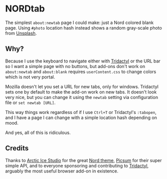 # NORDtab

The simplest `about:newtab` page I could make: just a Nord colored blank page. Using `#photo` location hash instead shows a random gray-scale photo from [Unsplash](https://unsplash.com).

## Why?

Because I use the keyboard to navigate either with [Tridactyl](https://github.com/tridactyl/tridactyl) or the URL bar so I want a simple page with no buttons, but add-ons don't work on `about:newtab` and `about:blank` requires `userContent.css` to change colors which is not very portal.

Mozilla doesn't let you set a URL for new tabs, only for windows. Tridactyl sets one by default to make the add-on work on new tabs. It doesn't look very nice, but you can change it using the `newtab` setting via configuration file or `set newtab [URL]`.

This way things work regardless of if I use `Ctrl+T` or Tridactyl's `:tabopen`, and I have a page I can change with a simple location hash depending on mood.

And yes, all of this is ridiculous.

## Credits

Thanks to [Arctic Ice Studio](https://www.arcticicestudio.com/) for the great [Nord theme](https://www.nordtheme.com/), [Picsum](https://picsum.photos/) for their super simple API, and to everyone sponsoring and contributing to [Tridactyl](https://github.com/tridactyl/tridactyl), arguably the most useful browser add-on in existence.
